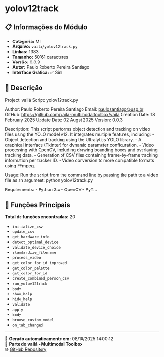 # yolov12track

## 📋 Informações do Módulo

- **Categoria:** Ml
- **Arquivo:** `vaila/yolov12track.py`
- **Linhas:** 1383
- **Tamanho:** 50161 caracteres
- **Versão:** 0.0.3
- **Autor:** Paulo Roberto Pereira Santiago
- **Interface Gráfica:** ✅ Sim

## 📖 Descrição


Project: vailá
Script: yolov12track.py

Author: Paulo Roberto Pereira Santiago
Email: paulosantiago@usp.br
GitHub: https://github.com/vaila-multimodaltoolbox/vaila
Creation Date: 18 February 2025
Update Date: 02 Augst 2025
Version: 0.0.3

Description:
    This script performs object detection and tracking on video files using the YOLO model v12.
    It integrates multiple features, including:
      - Object detection and tracking using the Ultralytics YOLO library.
      - A graphical interface (Tkinter) for dynamic parameter configuration.
      - Video processing with OpenCV, including drawing bounding boxes and overlaying tracking data.
      - Generation of CSV files containing frame-by-frame tracking information per tracker ID.
      - Video conversion to more compatible formats using FFmpeg.

Usage:
    Run the script from the command line by passing the path to a video file as an argument:
            python yolov12track.py

Requirements:
    - Python 3.x
    - OpenCV
    - PyT...

## 🔧 Funções Principais

**Total de funções encontradas:** 20

- `initialize_csv`
- `update_csv`
- `get_hardware_info`
- `detect_optimal_device`
- `validate_device_choice`
- `standardize_filename`
- `process_video`
- `get_color_for_id_improved`
- `get_color_palette`
- `get_color_for_id`
- `create_combined_person_csv`
- `run_yolov12track`
- `body`
- `show_help`
- `hide_help`
- `validate`
- `apply`
- `body`
- `browse_custom_model`
- `on_tab_changed`




---

📅 **Gerado automaticamente em:** 08/10/2025 14:00:12  
🔗 **Parte do vailá - Multimodal Toolbox**  
🌐 [GitHub Repository](https://github.com/vaila-multimodaltoolbox/vaila)
